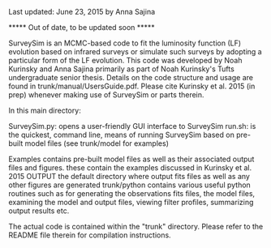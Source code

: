Last updated: June 23, 2015 by Anna Sajina

***** Out of date, to be updated soon *****

SurveySim is an MCMC-based code to fit the luminosity function (LF) evolution based on infrared surveys or simulate such surveys by adopting a particular form of the LF evolution. This code was developed by Noah Kurinsky and Anna Sajina primarily as part of Noah Kurinsky's Tufts undergraduate senior thesis. Details on the code structure and usage are found in trunk/manual/UsersGuide.pdf. Please cite Kurinsky et al. 2015 (in prep) whenever making use of SurveySim or parts therein. 

In this main directory:
 
 SurveySim.py: opens a user-friendly GUI interface to SurveySim
 run.sh:       is the quickest, command line, means of running SurveySim based
               on pre-built model files (see trunk/model for examples)

 Examples      contains pre-built model files as well as their associated output files and figures. these contain the examples discussed in Kurinsky et al. 2015
 OUTPUT        the default directory where output fits files as well as any other figures are generated
 trunk/python  contains various useful python routines such as for generating the observations fits files, the model files, examining the model and output files, viewing filter profiles, summarizing output results etc.

The actual code is contained within the "trunk" directory. Please refer to the README file therein for compilation instructions.
